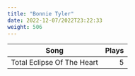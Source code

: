 ```yaml
---
title: "Bonnie Tyler"
date: 2022-12-07/2022T23:22:33
weight: 506
---
```




 Song | Plays 
----- | -----:
Total Eclipse Of The Heart | 5

